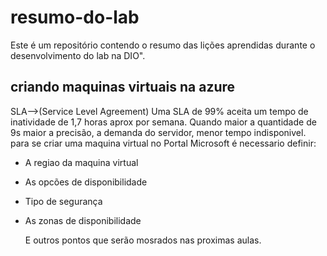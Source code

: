 # resumo-do-lab
Este é um repositório contendo o resumo das lições aprendidas durante o desenvolvimento do lab na DIO".

## criando maquinas virtuais na azure

SLA-->(Service Level Agreement)
Uma SLA de 99% aceita um tempo de inatividade de 1,7 horas
aprox por semana.
Quando maior a quantidade de 9s maior a precisão, a demanda 
do servidor, menor tempo indisponivel.
para se criar uma maquina virtual no Portal Microsoft
é necessario definir: 
- A regiao da maquina virtual
- As opcões de disponibilidade
- Tipo de segurança
- As zonas de disponibilidade
  
  E outros pontos que serão mosrados nas proximas aulas.
